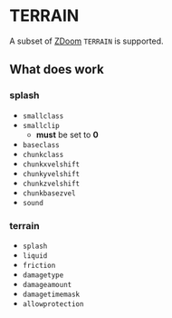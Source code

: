 # TERRAIN

A subset of [ZDoom](https://zdoom.org/wiki/TERRAIN) `TERRAIN` is supported.

## What does work

### splash

- `smallclass`
- `smallclip`
  - **must** be set to **0**
- `baseclass`
- `chunkclass`
- `chunkxvelshift`
- `chunkyvelshift`
- `chunkzvelshift`
- `chunkbasezvel`
- `sound`

### terrain

- `splash`
- `liquid`
- `friction`
- `damagetype`
- `damageamount`
- `damagetimemask`
- `allowprotection`
